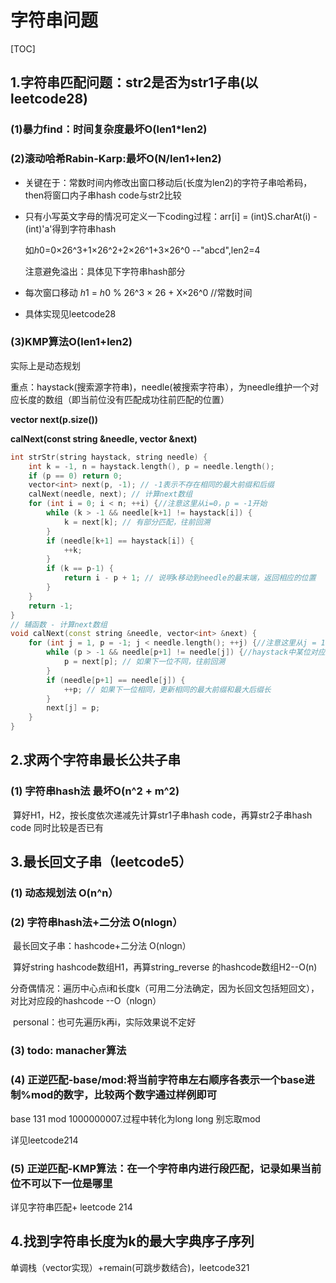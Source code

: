 # 字符串问题

[TOC]

## 1.字符串匹配问题：str2是否为str1子串(以leetcode28)

###   (1)暴力find：时间复杂度最坏O(len1*len2)

###   (2)滚动哈希Rabin-Karp:最坏O(N/len1+len2)

* 关键在于：常数时间内修改出窗口移动后(长度为len2)的字符子串哈希码，then将窗口内子串hash code与str2比较

* 只有小写英文字母的情况可定义一下coding过程：arr[i] = (int)S.charAt(i) - (int)'a'得到字符串hash

  如*h*0=0×26^3+1×26^2+2×26^1+3×26^0 --"abcd",len2=4

  注意避免溢出：具体见下字符串hash部分

* 每次窗口移动 *h*1 = *h*0 % 26^3 × 26 + X×26^0 //常数时间

* 具体实现见leetcode28

###   (3)KMP算法O(len1+len2)

实际上是动态规划

重点：haystack(搜索源字符串)，needle(被搜索字符串），为needle维护一个对应长度的数组（即当前位没有匹配成功往前匹配的位置）

**vector<int> next(p.size())**

**calNext(const string &needle, vector<int> &next)**

```C++
int strStr(string haystack, string needle) {
	int k = -1, n = haystack.length(), p = needle.length();
	if (p == 0) return 0;
	vector<int> next(p, -1); // -1表示不存在相同的最大前缀和后缀
	calNext(needle, next); // 计算next数组
	for (int i = 0; i < n; ++i) {//注意这里从i=0，p = -1开始
		while (k > -1 && needle[k+1] != haystack[i]) {
			k = next[k]; // 有部分匹配，往前回溯
		}
		if (needle[k+1] == haystack[i]) {
			++k;
		}
		if (k == p-1) {
			return i - p + 1; // 说明k移动到needle的最末端，返回相应的位置
		}
	}
	return -1;
}
// 辅函数 - 计算next数组
void calNext(const string &needle, vector<int> &next) {
	for (int j = 1, p = -1; j < needle.length(); ++j) {//注意这里从j = 1,p = -1开始
		while (p > -1 && needle[p+1] != needle[j]) {//haystack中某位对应needle[j]不匹配时，应该再回到needle前一点遍历，回到next[j]位置继续匹配
			p = next[p]; // 如果下一位不同，往前回溯
		}
		if (needle[p+1] == needle[j]) {
			++p; // 如果下一位相同，更新相同的最大前缀和最大后缀长
		}
		next[j] = p;
	}
}

```



## 2.求两个字符串最长公共子串

### (1) 字符串hash法 最坏O(n^2 + m^2)

​		算好H1，H2，按长度依次递减先计算str1子串hash code，再算str2子串hash code 同时比较是否已有





## 3.最长回文子串（leetcode5）

### (1) 动态规划法 O(n^n）

### (2) 字符串hash法+二分法 O(nlogn）

​		最长回文子串：hashcode+二分法 O(nlogn）

​		算好string hashcode数组H1，再算string_reverse 的hashcode数组H2--O(n)

​		分奇偶情况：遍历中心点i和长度k（可用二分法确定，因为长回文包括短回文），对比对应段的hashcode --O（nlogn）

​		personal：也可先遍历k再i，实际效果说不定好

### (3) todo: manacher算法

### (4) 正逆匹配-base/mod:将当前字符串左右顺序各表示一个base进制%mod的数字，比较两个数字通过样例即可

base 131 mod 1000000007.过程中转化为long long 别忘取mod

详见leetcode214

### (5) 正逆匹配-KMP算法：在一个字符串内进行段匹配，记录如果当前位不可以下一位是哪里

详见字符串匹配+ leetcode 214



## 4.找到字符串长度为k的最大字典序子序列

单调栈（vector实现）+remain(可跳步数结合)，leetcode321















